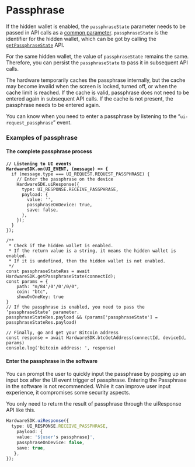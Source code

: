 # Passphrase

If the hidden wallet is enabled, the `passphraseState` parameter needs to be passed in API calls as a [common parameter](api-reference/common-params.md). `passphraseState` is the identifier for the hidden wallet, which can be got by calling the [`getPassphraseState`](api-reference/getpassphrasestate.md) API.



For the same hidden wallet, the value of `passphraseState` remains the same. Therefore, you can persist the `passphraseState` to pass it in subsequent API calls.



The hardware temporarily caches the passphrase internally, but the cache may become invalid when the screen is locked, turned off, or when the cache limit is reached. If the cache is valid, passphrase does not need to be entered again in subsequent API calls. If the cache is not present, the passphrase needs to be entered again.



You can know when you need to enter a passphrase by listening to the “`ui-request_passphrase`” event.

### Examples of passphrase

#### The complete passphrase process

<pre class="language-typescript"><code class="lang-typescript"><strong>// Listening to UI events
</strong><strong>HardwareSDK.on(UI_EVENT, (message) => {
</strong>  if (message.type === UI_REQUEST.REQUEST_PASSPHRASE) {
    // Enter the passphrase on the device
    HardwareSDK.uiResponse({
      type: UI_RESPONSE.RECEIVE_PASSPHRASE,
      payload: {
        value: '',
        passphraseOnDevice: true,
        save: false,
      },
    });
  }
});

/**
 * Check if the hidden wallet is enabled. 
 * If the return value is a string, it means the hidden wallet is enabled. 
 * If it is undefined, then the hidden wallet is not enabled.
 */
const passphraseStateRes = await HardwareSDK.getPassphraseState(connectId);
const params = {
	path: "m/84'/0'/0'/0/0",
	coin: "btc",
	showOnOneKey: true
}
// If the passphrase is enabled, you need to pass the ‘passphraseState’ parameter.
passphraseStateRes.payload &#x26;&#x26; (params['passphraseState'] = passphraseStateRes.payload)

// Finally, go and get your Bitcoin address
const response = await HardwareSDK.btcGetAddress(connectId, deviceId, params)
console.log('bitcoin address: ', response)
</code></pre>

#### Enter the passphrase in the software

You can prompt the user to quickly input the passphrase by popping up an input box after the UI event trigger of passphrase. Entering the Passphrase in the software is not recommended. While it can improve user input experience, it compromises some security aspects.

You only need to return the result of passphrase through the uiResponse API like this.

```typescript
HardwareSDK.uiResponse({
  type: UI_RESPONSE.RECEIVE_PASSPHRASE,
    payload: {
    value: '${user's passphrase}',
    passphraseOnDevice: false,
    save: true,
   },
});
```
